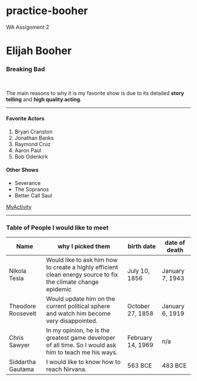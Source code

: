 # practice-booher
WA Assignment 2

# Elijah Booher
### Breaking Bad
<br>

The main reasons to why it is my favorite show is due to its detailed **story telling** and **high quality acting**.

---

#### Favorite Actors

1. Bryan Cranston
2. Jonathan Banks
3. Raymond Cruz
4. Aaron Paul
5. Bob Odenkirk

#### Other Shows
* Severance
* The Sopranos
* Better Call Saul

[MyActivity](https://github.com/Ebooher21/practice-booher/blob/main/MyActivity.md)

---

### Table of People I would like to meet

|Name|why I picked them|birth date|date of death|
|---|---|---|---|
|Nikola Tesla|Would like to ask him how to create a highly efficient clean energy source to fix the climate change epidemic|July 10, 1856|January 7, 1943|
|Theodore Roosevelt|Would update him on the current political sphere and watch him become very disappointed.|October 27, 1858|January 6, 1919|
|Chris Sawyer|In my opinion, he is the greatest game developer of all time. So I would ask him to teach me his ways.|February 14, 1969|n/a|
|Siddartha Gautama|I would like to know how to reach Nirvana.|563 BCE|483 BCE|
